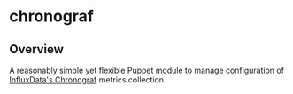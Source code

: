 # chronograf


## Overview

A reasonably simple yet flexible Puppet module to manage configuration of
[InfluxData's Chronograf](https://influxdata.com/time-series-platform/chronograf/) metrics collection.
